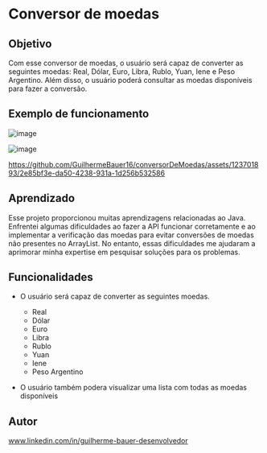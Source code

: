 # Conversor de moedas 
     
## Objetivo
Com esse conversor de moedas, o usuário será capaz de converter as seguintes moedas: Real, Dólar, Euro, Libra, Rublo, Yuan, Iene e Peso Argentino. Além disso, o usuário poderá consultar as moedas disponíveis para fazer a conversão.

## Exemplo de funcionamento 

![image](https://github.com/GuilhermeBauer16/conversorDeMoedas/assets/123701893/d1295066-9377-42ff-a4b3-4711b82e235c)

![image](https://github.com/GuilhermeBauer16/conversorDeMoedas/assets/123701893/dd4cccb3-c89f-4a92-a193-218c1c25afb5)


https://github.com/GuilhermeBauer16/conversorDeMoedas/assets/123701893/2e85bf3e-da50-4238-931a-1d256b532586


## Aprendizado 
Esse projeto proporcionou muitas aprendizagens relacionadas ao Java. Enfrentei algumas dificuldades ao fazer a API funcionar corretamente e ao implementar a verificação das moedas para evitar conversões de moedas não presentes no ArrayList. No entanto, essas dificuldades me ajudaram a aprimorar minha expertise em pesquisar soluções para os problemas.

## Funcionalidades 

* O usuário será capaz de converter as seguintes moedas.
  * Real
  * Dólar
  * Euro
  * Libra
  * Rublo
  * Yuan
  * Iene
  * Peso Argentino

 * O usuário também podera visualizar uma lista com todas as moedas disponíveis 
    
## Autor 

 www.linkedin.com/in/guilherme-bauer-desenvolvedor

